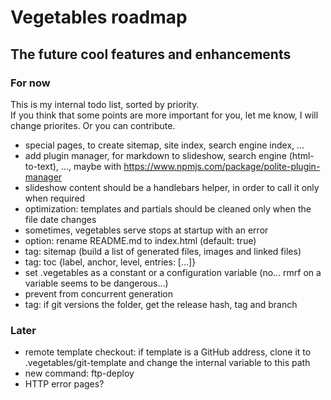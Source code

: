 # Vegetables roadmap

## The future cool features and enhancements

### For now

This is my internal todo list, sorted by priority.  
If you think that some points are more important for you, let me know, I will change priorites. Or you can contribute.

- special pages, to create sitemap, site index, search engine index, ...
- add plugin manager, for markdown to slideshow, search engine (html-to-text), ..., maybe with https://www.npmjs.com/package/polite-plugin-manager
- slideshow content should be a handlebars helper, in order to call it only when required
- optimization: templates and partials should be cleaned only when the file date changes
- sometimes, vegetables serve stops at startup with an error
- option: rename README.md to index.html (default: true)
- tag: sitemap (build a list of generated files, images and linked files)
- tag: toc {label, anchor, level, entries: [...]}
- set .vegetables as a constant or a configuration variable (no... rmrf on a variable seems to be dangerous...)
- prevent from concurrent generation
- tag: if git versions the folder, get the release hash, tag and branch

### Later

- remote template checkout: if template is a GitHub address, clone it to .vegetables/git-template and change the internal variable to this path
- new command: ftp-deploy
- HTTP error pages?